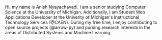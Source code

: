 Hi, my name is Anish Nyayachavadi. I am a senior studying Computer Science at the University of Michigan. Additionally, I am Student Web Applications Developer at the Univerity of Michigan's Instructional Technology Services (@CAEN). During my free time, I enjoy contributing to open source projects (@arrow-py) and pursing research interests in the areas of Distributed Systems and Machine Learning. 


